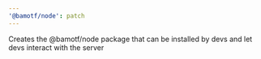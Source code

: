 ```yaml
---
'@bamotf/node': patch
---
```


Creates the @bamotf/node package that can be installed by devs and let devs
interact with the server
